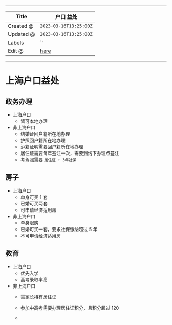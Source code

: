 -----

| Title     | 户口 益处                                            |
| --------- | ------------------------------------------------ |
| Created @ | `2023-03-16T13:25:00Z`                           |
| Updated @ | `2023-03-16T13:25:00Z`                           |
| Labels    | \`\`                                             |
| Edit @    | [here](https://github.com/junxnone/sh/issues/19) |

-----

# 上海户口益处

## 政务办理

  - 上海户口
      - 皆可本地办理
  - 非上海户口
      - 结婚证回户籍所在地办理
      - 护照回户籍所在地办理
      - 沪籍证明需要回户籍所在地办理
      - 居住证需要每年签注一次，需要到线下办理点签注
      - 考驾照需要 `居住证 + 3年社保`

## 房子

  - 上海户口
      - 单身可买 1 套
      - 已婚可买两套
      - 可申请经济适用房
  - 非上海户口
      - 单身限购
      - 已婚可买一套，要求社保缴纳超过 5 年
      - 不可申请经济适用房

## 教育

  - 上海户口
      - 优先入学
      - 高考录取率高
  - 非上海户口
      - 需家长持有居住证
    
      - 参加中高考需要办理居住证积分，且积分超过 120
    
      -
